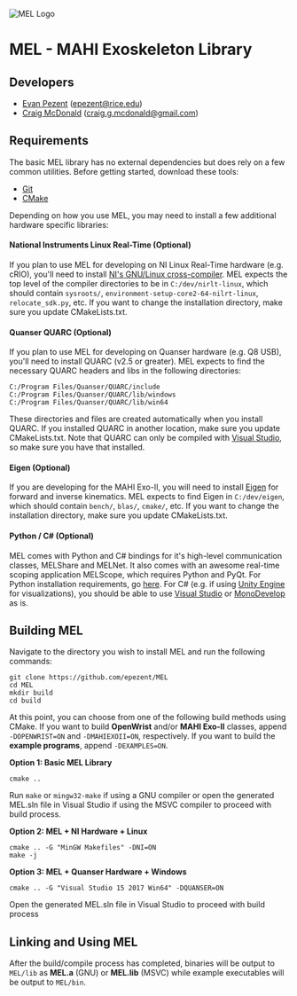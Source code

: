 
![MEL Logo](https://raw.githubusercontent.com/epezent/MEL/master/logo.png)

# MEL - MAHI Exoskeleton Library

## Developers

- [Evan Pezent](http://evanpezent.com) (epezent@rice.edu)
- [Craig McDonald](http://craiggmcdonald.com/) (craig.g.mcdonald@gmail.com)

## Requirements

The basic MEL library has no external dependencies but does rely on a few common utilities. Before getting started, download these tools:

- [Git](https://git-scm.com/downloads)
- [CMake](https://cmake.org/)

Depending on how you use MEL, you may need to install a few additional hardware specific libraries:

#### National Instruments Linux Real-Time (Optional)

If you plan to use MEL for developing on NI Linux Real-Time hardware (e.g. cRIO), you'll need to install [NI's GNU/Linux cross-compiler](http://www.ni.com/download/labview-real-time-module-2017/6762/en/). MEL expects the top level of the compiler directories to be in ```C:/dev/nirlt-linux```, which should contain ```sysroots/```, ```environment-setup-core2-64-nilrt-linux```, ```relocate_sdk.py```, etc. If you want to change the installation directory, make sure you update CMakeLists.txt.

#### Quanser QUARC (Optional)

If you plan to use MEL for developing on Quanser hardware (e.g. Q8 USB), you'll need to install QUARC (v2.5 or greater). MEL expects to find the necessary QUARC headers and libs in the following directories:
```
C:/Program Files/Quanser/QUARC/include
C:/Program Files/Quanser/QUARC/lib/windows
C:/Program Files/Quanser/QUARC/lib/win64
```
These directories and files are created automatically when you install QUARC. If you installed QUARC in another location, make sure you update CMakeLists.txt. Note that QUARC can only be compiled with [Visual Studio](https://www.visualstudio.com/), so make sure you have that installed.

#### Eigen (Optional)

If you are developing for the MAHI Exo-II, you will need to install [Eigen](http://eigen.tuxfamily.org/index.php?title=Main_Page) for forward and inverse kinematics. MEL expects to find Eigen in ```C:/dev/eigen```, which should contain ```bench/```, ```blas/```, ```cmake/```, etc. If you want to change the installation directory, make sure you update CMakeLists.txt.

#### Python / C# (Optional)

MEL comes with Python and C# bindings for it's high-level communication classes, MELShare and MELNet. It also comes with an awesome real-time scoping application MELScope, which requires Python and PyQt. For Python installation requirements, go [here](https://github.com/epezent/MEL/tree/master/python). For C# (e.g. if using [Unity Engine](https://unity3d.com/) for visualizations), you should be able to use [Visual Studio](https://www.visualstudio.com/) or [MonoDevelop](http://www.monodevelop.com/) as is.

## Building MEL

Navigate to the directory you wish to install MEL and run the following commands:

```{shell}
git clone https://github.com/epezent/MEL
cd MEL
mkdir build
cd build
```

At this point, you can choose from one of the following build methods using CMake. If you want to build **OpenWrist** and/or **MAHI Exo-II** classes, append ```-DOPENWRIST=ON``` and ```-DMAHIEXOII=ON```, respectively. If you want to build the **example programs**, append ```-DEXAMPLES=ON```.


**Option 1: Basic MEL Library**
```{shell}
cmake ..
```
Run ```make``` or ```mingw32-make``` if using a GNU compiler or open the generated MEL.sln file in Visual Studio if using the MSVC compiler to proceed with build process.

**Option 2: MEL + NI Hardware + Linux**
```{shell}
cmake .. -G "MinGW Makefiles" -DNI=ON
make -j
```

**Option 3: MEL + Quanser Hardware + Windows**
```{shell}
cmake .. -G "Visual Studio 15 2017 Win64" -DQUANSER=ON
```
Open the generated MEL.sln file in Visual Studio to proceed with build process

## Linking and Using MEL

After the build/compile process has completed, binaries will be output to ```MEL/lib``` as **MEL.a** (GNU) or **MEL.lib** (MSVC) while example executables will be output to ```MEL/bin```.


